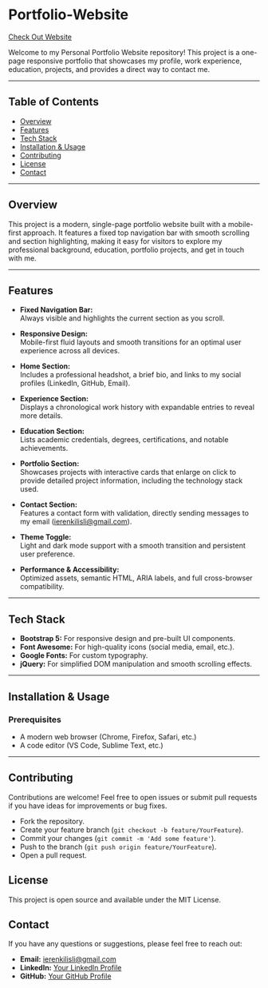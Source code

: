 # Portfolio-Website

[Check Out Website](https://erenkilisli.github.io/Portfolio-Website/)

Welcome to my Personal Portfolio Website repository! This project is a one-page responsive portfolio that showcases my profile, work experience, education, projects, and provides a direct way to contact me.

---

## Table of Contents

- [Overview](#overview)
- [Features](#features)
- [Tech Stack](#tech-stack)
- [Installation & Usage](#installation--usage)
- [Contributing](#contributing)
- [License](#license)
- [Contact](#contact)

---

## Overview

This project is a modern, single-page portfolio website built with a mobile-first approach. It features a fixed top navigation bar with smooth scrolling and section highlighting, making it easy for visitors to explore my professional background, education, portfolio projects, and get in touch with me.

---

## Features

- **Fixed Navigation Bar:**  
  Always visible and highlights the current section as you scroll.

- **Responsive Design:**  
  Mobile-first fluid layouts and smooth transitions for an optimal user experience across all devices.

- **Home Section:**  
  Includes a professional headshot, a brief bio, and links to my social profiles (LinkedIn, GitHub, Email).

- **Experience Section:**  
  Displays a chronological work history with expandable entries to reveal more details.

- **Education Section:**  
  Lists academic credentials, degrees, certifications, and notable achievements.

- **Portfolio Section:**  
  Showcases projects with interactive cards that enlarge on click to provide detailed project information, including the technology stack used.

- **Contact Section:**  
  Features a contact form with validation, directly sending messages to my email (ierenkilisli@gmail.com).

- **Theme Toggle:**  
  Light and dark mode support with a smooth transition and persistent user preference.

- **Performance & Accessibility:**  
  Optimized assets, semantic HTML, ARIA labels, and full cross-browser compatibility.

---

## Tech Stack

- **Bootstrap 5:** For responsive design and pre-built UI components.
- **Font Awesome:** For high-quality icons (social media, email, etc.).
- **Google Fonts:** For custom typography.
- **jQuery:** For simplified DOM manipulation and smooth scrolling effects.

---

## Installation & Usage

### Prerequisites
- A modern web browser (Chrome, Firefox, Safari, etc.)
- A code editor (VS Code, Sublime Text, etc.)

---

## Contributing

Contributions are welcome! Feel free to open issues or submit pull requests if you have ideas for improvements or bug fixes.

- Fork the repository.
- Create your feature branch (`git checkout -b feature/YourFeature`).
- Commit your changes (`git commit -m 'Add some feature'`).
- Push to the branch (`git push origin feature/YourFeature`).
- Open a pull request.

## License

This project is open source and available under the MIT License.

## Contact

If you have any questions or suggestions, please feel free to reach out:

- **Email:** [ierenkilisli@gmail.com](mailto:ierenkilisli@gmail.com)
- **LinkedIn:** [Your LinkedIn Profile](https://www.linkedin.com/in/ibrahim-eren-kilisli-762603219/)
- **GitHub:** [Your GitHub Profile](https://github.com/ErenKilisli)